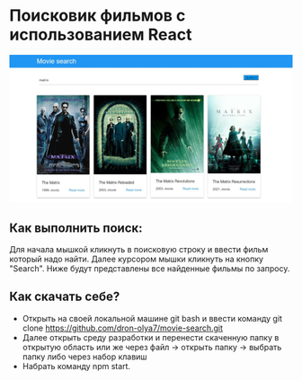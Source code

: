 # Поисковик фильмов с использованием React

![0](img/movie.jpg)

## Как выполнить поиск:
Для начала мышкой кликнуть в поисковую строку и ввести фильм который надо найти. Далее курсором мышки кликнуть на кнопку "Search". Ниже будут представлены все найденные фильмы по запросу.

## Как скачать себе?
+ Открыть на своей локальной машине git bash и ввести команду git clone https://github.com/dron-olya7/movie-search.git 
+ Далее открыть среду разработки и перенести скаченную папку в открытую область или же через файл -> открыть папку -> выбрать папку либо через набор клавиш
+ Набрать команду npm start.